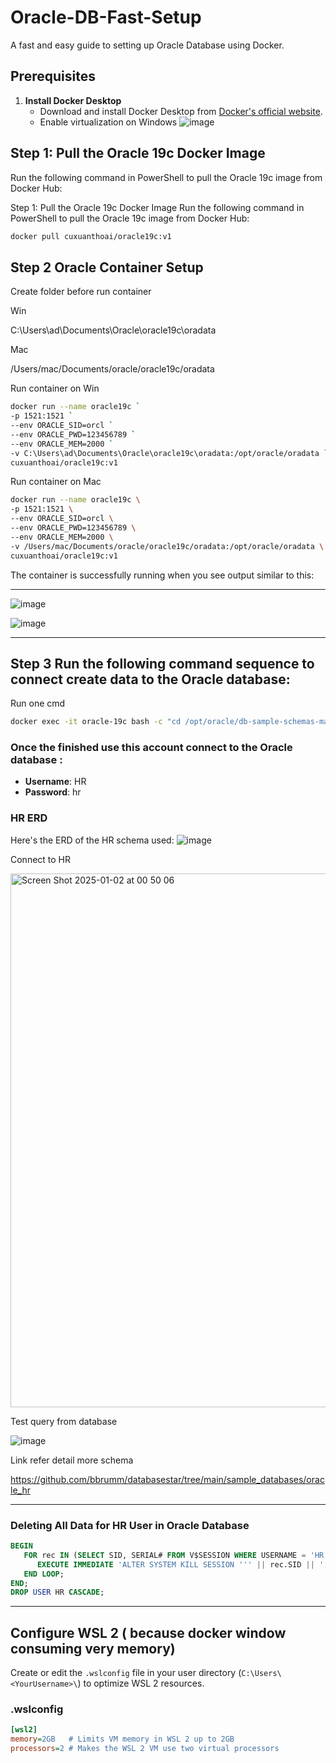 
# Oracle-DB-Fast-Setup

A fast and easy guide to setting up Oracle Database using Docker.

## **Prerequisites**

1. **Install Docker Desktop**  
   - Download and install Docker Desktop from [Docker's official website](https://www.docker.com/products/docker-desktop).
   -  Enable virtualization on Windows
  ![image](https://github.com/user-attachments/assets/7dcacad1-3370-4e10-8da8-243458ff7300)


## **Step 1: Pull the Oracle 19c Docker Image**

Run the following command in PowerShell to pull the Oracle 19c image from Docker Hub:

Step 1: Pull the Oracle 19c Docker Image
Run the following command in PowerShell to pull the Oracle 19c image from Docker Hub:

```bash
docker pull cuxuanthoai/oracle19c:v1
```
## **Step 2 Oracle Container Setup**

Create folder before run container 

Win

C:\Users\ad\Documents\Oracle\oracle19c\oradata

Mac

/Users/mac/Documents/oracle/oracle19c/oradata

Run container on Win
```bash
docker run --name oracle19c `
-p 1521:1521 `
--env ORACLE_SID=orcl `
--env ORACLE_PWD=123456789 `
--env ORACLE_MEM=2000 `
-v C:\Users\ad\Documents\Oracle\oracle19c\oradata:/opt/oracle/oradata `
cuxuanthoai/oracle19c:v1
```

Run container on Mac

```bash
docker run --name oracle19c \
-p 1521:1521 \
--env ORACLE_SID=orcl \
--env ORACLE_PWD=123456789 \
--env ORACLE_MEM=2000 \
-v /Users/mac/Documents/oracle/oracle19c/oradata:/opt/oracle/oradata \
cuxuanthoai/oracle19c:v1
```




The container is successfully running when you see output similar to this:

---

![image](https://github.com/user-attachments/assets/cab922ae-5df1-4aff-be7b-b3d7a02e7edb)

![image](https://github.com/user-attachments/assets/56098361-9542-46e1-aa3c-7b052121e8f4)

---


## **Step 3 Run the following command sequence to connect create data to the Oracle database:**

Run one cmd

```bash
docker exec -it oracle-19c bash -c "cd /opt/oracle/db-sample-schemas-main/human_resources && sqlplus sys/123456789@localhost:1521/orcl as sysdba @hr_install.sql"
```




### Once the finished use this account connect to the Oracle database :

- **Username**: HR  
- **Password**: hr  

### HR ERD 
Here's the ERD of the HR schema used:
![image](https://github.com/user-attachments/assets/2997cb01-ed69-49fe-82d4-5bc2302fa782)


Connect to HR

<img width="854" alt="Screen Shot 2025-01-02 at 00 50 06" src="https://github.com/user-attachments/assets/b8bae0a7-1ea7-4932-874e-8588e3f7ae7d" />


Test query from database 

![image](https://github.com/user-attachments/assets/56b66741-6115-466f-9521-da204c4d4ff5)


Link refer  detail more schema 


https://github.com/bbrumm/databasestar/tree/main/sample_databases/oracle_hr

---

### Deleting All Data for HR User in Oracle Database

```sql
BEGIN
   FOR rec IN (SELECT SID, SERIAL# FROM V$SESSION WHERE USERNAME = 'HR') LOOP
      EXECUTE IMMEDIATE 'ALTER SYSTEM KILL SESSION ''' || rec.SID || ',' || rec.SERIAL# || ''' IMMEDIATE';
   END LOOP;
END;
DROP USER HR CASCADE;
```

---

## **Configure WSL 2 ( because docker window consuming very memory)**  
Create or edit the `.wslconfig` file in your user directory (`C:\Users\<YourUsername>\`) to optimize WSL 2 resources.

### **.wslconfig**

```ini
[wsl2]
memory=2GB   # Limits VM memory in WSL 2 up to 2GB
processors=2 # Makes the WSL 2 VM use two virtual processors
```

```

